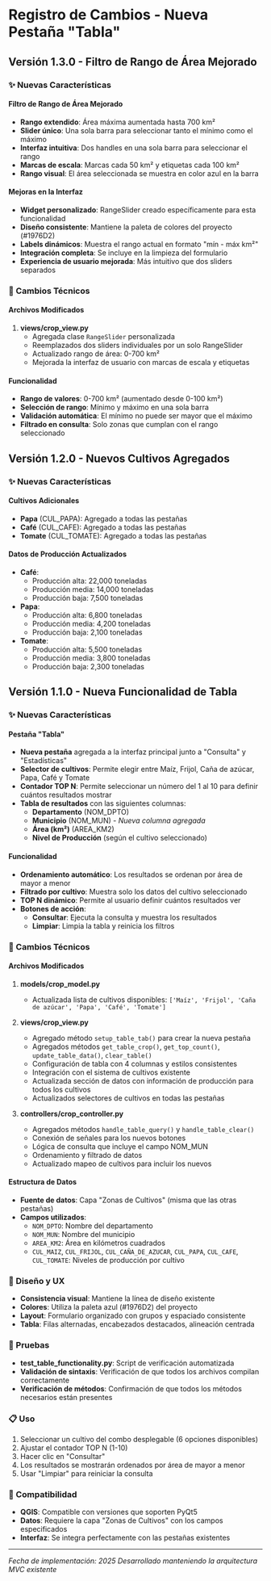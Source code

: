 # Registro de Cambios - Nueva Pestaña "Tabla"

## Versión 1.3.0 - Filtro de Rango de Área Mejorado

### ✨ Nuevas Características

#### Filtro de Rango de Área Mejorado
- **Rango extendido**: Área máxima aumentada hasta 700 km²
- **Slider único**: Una sola barra para seleccionar tanto el mínimo como el máximo
- **Interfaz intuitiva**: Dos handles en una sola barra para seleccionar el rango
- **Marcas de escala**: Marcas cada 50 km² y etiquetas cada 100 km²
- **Rango visual**: El área seleccionada se muestra en color azul en la barra

#### Mejoras en la Interfaz
- **Widget personalizado**: RangeSlider creado específicamente para esta funcionalidad
- **Diseño consistente**: Mantiene la paleta de colores del proyecto (#1976D2)
- **Labels dinámicos**: Muestra el rango actual en formato "mín - máx km²"
- **Integración completa**: Se incluye en la limpieza del formulario
- **Experiencia de usuario mejorada**: Más intuitivo que dos sliders separados

### 🔧 Cambios Técnicos

#### Archivos Modificados
1. **views/crop_view.py**
   - Agregada clase `RangeSlider` personalizada
   - Reemplazados dos sliders individuales por un solo RangeSlider
   - Actualizado rango de área: 0-700 km²
   - Mejorada la interfaz de usuario con marcas de escala y etiquetas

#### Funcionalidad
- **Rango de valores**: 0-700 km² (aumentado desde 0-100 km²)
- **Selección de rango**: Mínimo y máximo en una sola barra
- **Validación automática**: El mínimo no puede ser mayor que el máximo
- **Filtrado en consulta**: Solo zonas que cumplan con el rango seleccionado

## Versión 1.2.0 - Nuevos Cultivos Agregados

### ✨ Nuevas Características

#### Cultivos Adicionales
- **Papa** (CUL_PAPA): Agregado a todas las pestañas
- **Café** (CUL_CAFE): Agregado a todas las pestañas  
- **Tomate** (CUL_TOMATE): Agregado a todas las pestañas

#### Datos de Producción Actualizados
- **Café**:
  - Producción alta: 22,000 toneladas
  - Producción media: 14,000 toneladas
  - Producción baja: 7,500 toneladas
- **Papa**:
  - Producción alta: 6,800 toneladas
  - Producción media: 4,200 toneladas
  - Producción baja: 2,100 toneladas
- **Tomate**:
  - Producción alta: 5,500 toneladas
  - Producción media: 3,800 toneladas
  - Producción baja: 2,300 toneladas

## Versión 1.1.0 - Nueva Funcionalidad de Tabla

### ✨ Nuevas Características

#### Pestaña "Tabla"
- **Nueva pestaña** agregada a la interfaz principal junto a "Consulta" y "Estadísticas"
- **Selector de cultivos**: Permite elegir entre Maíz, Frijol, Caña de azúcar, Papa, Café y Tomate
- **Contador TOP N**: Permite seleccionar un número del 1 al 10 para definir cuántos resultados mostrar
- **Tabla de resultados** con las siguientes columnas:
  - **Departamento** (NOM_DPTO)
  - **Municipio** (NOM_MUN) - *Nueva columna agregada*
  - **Área (km²)** (AREA_KM2)
  - **Nivel de Producción** (según el cultivo seleccionado)

#### Funcionalidad
- **Ordenamiento automático**: Los resultados se ordenan por área de mayor a menor
- **Filtrado por cultivo**: Muestra solo los datos del cultivo seleccionado
- **TOP N dinámico**: Permite al usuario definir cuántos resultados ver
- **Botones de acción**:
  - **Consultar**: Ejecuta la consulta y muestra los resultados
  - **Limpiar**: Limpia la tabla y reinicia los filtros

### 🔧 Cambios Técnicos

#### Archivos Modificados
1. **models/crop_model.py**
   - Actualizada lista de cultivos disponibles: `['Maíz', 'Frijol', 'Caña de azúcar', 'Papa', 'Café', 'Tomate']`

2. **views/crop_view.py**
   - Agregado método `setup_table_tab()` para crear la nueva pestaña
   - Agregados métodos `get_table_crop()`, `get_top_count()`, `update_table_data()`, `clear_table()`
   - Configuración de tabla con 4 columnas y estilos consistentes
   - Integración con el sistema de cultivos existente
   - Actualizada sección de datos con información de producción para todos los cultivos
   - Actualizados selectores de cultivos en todas las pestañas

3. **controllers/crop_controller.py**
   - Agregados métodos `handle_table_query()` y `handle_table_clear()`
   - Conexión de señales para los nuevos botones
   - Lógica de consulta que incluye el campo NOM_MUN
   - Ordenamiento y filtrado de datos
   - Actualizado mapeo de cultivos para incluir los nuevos

#### Estructura de Datos
- **Fuente de datos**: Capa "Zonas de Cultivos" (misma que las otras pestañas)
- **Campos utilizados**:
  - `NOM_DPTO`: Nombre del departamento
  - `NOM_MUN`: Nombre del municipio
  - `AREA_KM2`: Área en kilómetros cuadrados
  - `CUL_MAIZ`, `CUL_FRIJOL`, `CUL_CAÑA_DE_AZUCAR`, `CUL_PAPA`, `CUL_CAFE`, `CUL_TOMATE`: Niveles de producción por cultivo

### 🎨 Diseño y UX
- **Consistencia visual**: Mantiene la línea de diseño existente
- **Colores**: Utiliza la paleta azul (#1976D2) del proyecto
- **Layout**: Formulario organizado con grupos y espaciado consistente
- **Tabla**: Filas alternadas, encabezados destacados, alineación centrada

### 🧪 Pruebas
- **test_table_functionality.py**: Script de verificación automatizada
- **Validación de sintaxis**: Verificación de que todos los archivos compilan correctamente
- **Verificación de métodos**: Confirmación de que todos los métodos necesarios están presentes

### 📋 Uso
1. Seleccionar un cultivo del combo desplegable (6 opciones disponibles)
2. Ajustar el contador TOP N (1-10)
3. Hacer clic en "Consultar"
4. Los resultados se mostrarán ordenados por área de mayor a menor
5. Usar "Limpiar" para reiniciar la consulta

### 🔄 Compatibilidad
- **QGIS**: Compatible con versiones que soporten PyQt5
- **Datos**: Requiere la capa "Zonas de Cultivos" con los campos especificados
- **Interfaz**: Se integra perfectamente con las pestañas existentes

---
*Fecha de implementación: 2025*
*Desarrollado manteniendo la arquitectura MVC existente* 